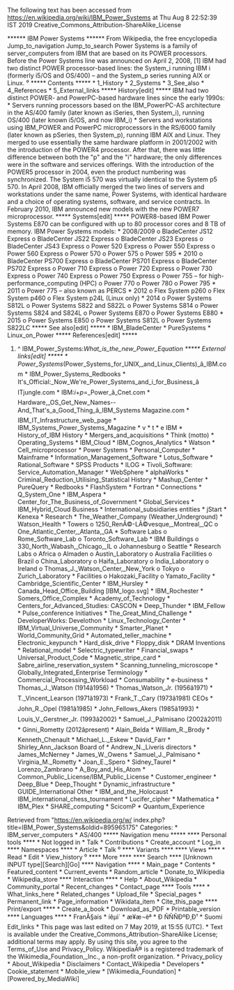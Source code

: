 The following text has been accessed from https://en.wikipedia.org/wiki/IBM_Power_Systems at Thu Aug 8 22:52:39 IST 2019
Creative_Commons_Attribution-ShareAlike_License




















****** IBM Power Systems ******
From Wikipedia, the free encyclopedia
Jump_to_navigation Jump_to_search
Power Systems is a family of server_computers from IBM that are based on its
POWER processors. Before the Power Systems line was announced on April 2, 2008,
[1] IBM had two distinct POWER processor-based lines: the System_i running IBM
i (formerly i5/OS and OS/400) – and the System_p series running AIX or Linux.
⁰
***** Contents *****
    * 1_History
    * 2_Systems
    * 3_See_also
    * 4_References
    * 5_External_links
***** History[edit] *****
IBM had two distinct POWER- and PowerPC-based hardware lines since the early
1990s:
    * Servers running processors based on the IBM_PowerPC-AS architecture in
      the AS/400 family (later known as iSeries, then System_i), running OS/400
      (later known i5/OS, and now IBM_i)
    * Servers and workstations using IBM_POWER and PowerPC microprocessors in
      the RS/6000 family (later known as pSeries, then System_p), running IBM
      AIX and Linux.
They merged to use essentially the same hardware platform in 2001/2002 with the
introduction of the POWER4 processor. After that, there was little difference
between both the "p" and the "i" hardware; the only differences were in the
software and services offerings. With the introduction of the POWER5 processor
in 2004, even the product numbering was synchronized. The System i5 570 was
virtually identical to the System p5 570.
In April 2008, IBM officially merged the two lines of servers and workstations
under the same name, Power Systems, with identical hardware and a choice of
operating systems, software, and service contracts. In February 2010, IBM
announced new models with the new POWER7 microprocessor.
***** Systems[edit] *****
POWER8-based IBM Power Systems E870 can be configured with up to 80 processor
cores and 8 TB of memory.
IBM Power Systems models:
    * 2008/2009
          o BladeCenter JS12 Express
          o BladeCenter JS22 Express
          o BladeCenter JS23 Express
          o BladeCenter JS43 Express
          o Power 520 Express
          o Power 550 Express
          o Power 560 Express
          o Power 570
          o Power 575
          o Power 595
    * 2010
          o BladeCenter PS700 Express
          o BladeCenter PS701 Express
          o BladeCenter PS702 Express
          o Power 710 Express
          o Power 720 Express
          o Power 730 Express
          o Power 740 Express
          o Power 750 Express
          o Power 755 – for high-performance_computing (HPC)
          o Power 770
          o Power 780
          o Power 795
    * 2011
          o Power 775 – also known as PERCS
    * 2012
          o Flex System p260
          o Flex System p460
          o Flex System p24L (Linux only)
    * 2014
          o Power Systems S812L
          o Power Systems S822 and S822L
          o Power Systems S814
          o Power Systems S824 and S824L
          o Power Systems E870
          o Power Systems E880
    * 2015
          o Power Systems E850
          o Power Systems S812L
          o Power Systems S822LC
***** See also[edit] *****
    * IBM_BladeCenter
    * PureSystems
    * Linux_on_Power
***** References[edit] *****
   1. ^ IBM_Power_Systems:_What_is_the_new_Power_Equation
***** External links[edit] *****
    * Power_Systems_(Power_Systems_for_UNIX,_and_Linux_Clients)_â_IBM.com
    * IBM_Power_Systems_Redbooks
    * It's_Official:_Now_We're_Power_Systems_and_i_for_Business_â
      ITjungle.com
    * IBM:_i_+_p_=_Power_â_Cnet.com
    * Hardware,_OS_Get_New_Names--And_That's_a_Good_Thing_â_IBM_Systems
      Magazine.com
    * IBM_IT_Infrastructure_web_page
    * IBM_Systems_Power_Systems_Magazine
    * v
    * t
    * e
IBM
                * History_of_IBM
History         * Mergers_and_acquisitions
                * Think (motto)
                * Operating_Systems
                * IBM_Cloud
                * IBM_Cognos_Analytics
                * Watson
                * Cell_microprocessor
                * Power Systems
                * Personal_Computer
                * Mainframe
                * Information_Management_Software
                * Lotus_Software
                * Rational_Software
                * SPSS
Products        * ILOG
                * Tivoli_Software: Service_Automation_Manager
                * WebSphere
                * alphaWorks
                * Criminal_Reduction_Utilising_Statistical
                  History
                * Mashup_Center
                * PureQuery
                * Redbooks
                * FlashSystem
                * Fortran
                * Connections
                * Q_System_One
                * IBM_Aspera
                * Center_for_The_Business_of_Government
                * Global_Services
                * IBM_Hybrid_Cloud
Business        * International_subsidiaries
entities        * jStart
                * Kenexa
                * Research
                * The_Weather_Company (Weather_Underground)
                * Watson_Health
                * Towers
                      o 1250_RenÃ©-LÃ©vesque,_Montreal,_QC
                      o One_Atlantic_Center,_Atlanta,_GA
                * Software Labs
                      o Rome_Software_Lab
                      o Toronto_Software_Lab
                * IBM Buildings
                      o 330_North_Wabash,_Chicago,_IL
                      o Johannesburg
                      o Seattle
                * Research Labs
                      o Africa
                      o Almaden
                      o Austin_Laboratory
                      o Australia
Facilities            o Brazil
                      o China_Laboratory
                      o Haifa_Laboratory
                      o India_Laboratory
                      o Ireland
                      o Thomas_J._Watson_Center,_New_York
                      o Tokyo
                      o Zurich_Laboratory
                * Facilities
                      o Hakozaki_Facility
                      o Yamato_Facility
                * Cambridge_Scientific_Center
                * IBM_Hursley
                * Canada_Head_Office_Building                  [IBM_logo.svg]
                * IBM_Rochester
                * Somers_Office_Complex
                * Academy_of_Technology
                * Centers_for_Advanced_Studies: CASCON
                * Deep_Thunder
                * IBM_Fellow
                * Pulse_conference
Initiatives     * The_Great_Mind_Challenge
                * DeveloperWorks: Develothon
                * Linux_Technology_Center
                * IBM_Virtual_Universe_Community
                * Smarter_Planet
                * World_Community_Grid
                * Automated_teller_machine
                * Electronic_keypunch
                * Hard_disk_drive
                * Floppy_disk
                * DRAM
Inventions      * Relational_model
                * Selectric_typewriter
                * Financial_swaps
                * Universal_Product_Code
                * Magnetic_stripe_card
                * Sabre_airline_reservation_system
                * Scanning_tunneling_microscope
                * Globally_Integrated_Enterprise
Terminology     * Commercial_Processing_Workload
                * Consumability
                * e-business
                * Thomas_J._Watson (1914â1956)
                * Thomas_Watson_Jr. (1956â1971)
                * T._Vincent_Learson (1971â1973)
                * Frank_T._Cary (1973â1981)
CEOs            * John_R._Opel (1981â1985)
                * John_Fellows_Akers (1985â1993)
                * Louis_V._Gerstner_Jr. (1993â2002)
                * Samuel_J._Palmisano (2002â2011)
                * Ginni_Rometty (2012âpresent)
                * Alain_Belda
                * William_R._Brody
                * Kenneth_Chenault
                * Michael_L._Eskew
                * David_Farr
                * Shirley_Ann_Jackson
Board of        * Andrew_N._Liveris
directors       * James_McNerney
                * James_W._Owens
                * Samuel_J._Palmisano
                * Virginia_M._Rometty
                * Joan_E._Spero
                * Sidney_Taurel
                * Lorenzo_Zambrano
                * A_Boy_and_His_Atom
                * Common_Public_License/IBM_Public_License
                * Customer_engineer
                * Deep_Blue
                * Deep_Thought
                * Dynamic_infrastructure
                * GUIDE_International
Other           * IBM_and_the_Holocaust
                * IBM_international_chess_tournament
                * Lucifer_cipher
                * Mathematica
                * IBM_Plex
                * SHARE_computing
                * ScicomP
                * Quantum_Experience

Retrieved from "https://en.wikipedia.org/w/
index.php?title=IBM_Power_Systems&oldid=895965175"
Categories:
    * IBM_server_computers
    * AS/400
***** Navigation menu *****
**** Personal tools ****
    * Not logged in
    * Talk
    * Contributions
    * Create_account
    * Log_in
**** Namespaces ****
    * Article
    * Talk
⁰
**** Variants ****
**** Views ****
    * Read
    * Edit
    * View_history
⁰
**** More ****
**** Search ****
[Unknown INPUT type][Search][Go]
**** Navigation ****
    * Main_page
    * Contents
    * Featured_content
    * Current_events
    * Random_article
    * Donate_to_Wikipedia
    * Wikipedia_store
**** Interaction ****
    * Help
    * About_Wikipedia
    * Community_portal
    * Recent_changes
    * Contact_page
**** Tools ****
    * What_links_here
    * Related_changes
    * Upload_file
    * Special_pages
    * Permanent_link
    * Page_information
    * Wikidata_item
    * Cite_this_page
**** Print/export ****
    * Create_a_book
    * Download_as_PDF
    * Printable_version
**** Languages ****
    * FranÃ§ais
    * íêµ­ì´
    * æ¥æ¬èª
    * Ð ÑÑÑÐºÐ¸Ð¹
    * Suomi
Edit_links
    * This page was last edited on 7 May 2019, at 15:55 (UTC).
    * Text is available under the Creative_Commons_Attribution-ShareAlike
      License; additional terms may apply. By using this site, you agree to the
      Terms_of_Use and Privacy_Policy. WikipediaÂ® is a registered trademark of
      the Wikimedia_Foundation,_Inc., a non-profit organization.
    * Privacy_policy
    * About_Wikipedia
    * Disclaimers
    * Contact_Wikipedia
    * Developers
    * Cookie_statement
    * Mobile_view
    * [Wikimedia_Foundation]
    * [Powered_by_MediaWiki]
